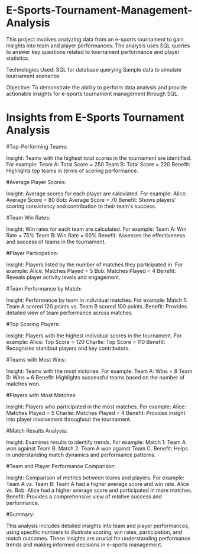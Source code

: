 # E-Sports-Tournament-Management-Analysis
This project involves analyzing data from an e-sports tournament to gain insights into team and player performances. The analysis uses SQL queries to answer key questions related to tournament performance and player statistics.

Technologies Used:
SQL for database querying
Sample data to simulate tournament scenarios

Objective:
To demonstrate the ability to perform data analysis and provide actionable insights for e-sports tournament management through SQL.

# Insights from E-Sports Tournament Analysis

#Top-Performing Teams:

Insight: Teams with the highest total scores in the tournament are identified. For example:
Team A: Total Score = 250
Team B: Total Score = 220
Benefit: Highlights top teams in terms of scoring performance.

#Average Player Scores:

Insight: Average scores for each player are calculated. For example:
Alice: Average Score = 80
Bob: Average Score = 70
Benefit: Shows players' scoring consistency and contribution to their team's success.

#Team Win Rates:

Insight: Win rates for each team are calculated. For example:
Team A: Win Rate = 75%
Team B: Win Rate = 60%
Benefit: Assesses the effectiveness and success of teams in the tournament.

#Player Participation:

Insight: Players listed by the number of matches they participated in. For example:
Alice: Matches Played = 5
Bob: Matches Played = 4
Benefit: Reveals player activity levels and engagement.

#Team Performance by Match:

Insight: Performance by team in individual matches. For example:
Match 1: Team A scored 120 points vs. Team B scored 100 points.
Benefit: Provides detailed view of team performance across matches.

#Top Scoring Players:

Insight: Players with the highest individual scores in the tournament. For example:
Alice: Top Score = 120
Charlie: Top Score = 110
Benefit: Recognizes standout players and key contributors.

#Teams with Most Wins:

Insight: Teams with the most victories. For example:
Team A: Wins = 8
Team B: Wins = 6
Benefit: Highlights successful teams based on the number of matches won.

#Players with Most Matches:

Insight: Players who participated in the most matches. For example:
Alice: Matches Played = 5
Charlie: Matches Played = 4
Benefit: Provides insight into player involvement throughout the tournament.

#Match Results Analysis:

Insight: Examines results to identify trends. For example:
Match 1: Team A won against Team B.
Match 2: Team A won against Team C.
Benefit: Helps in understanding match dynamics and performance patterns.

#Team and Player Performance Comparison:

Insight: Comparison of metrics between teams and players. For example:
Team A vs. Team B: Team A had a higher average score and win rate.
Alice vs. Bob: Alice had a higher average score and participated in more matches.
Benefit: Provides a comprehensive view of relative success and performance.

#Summary:

This analysis includes detailed insights into team and player performances, using specific numbers to illustrate scoring, win rates, participation, and match outcomes. These insights are crucial for understanding performance trends and making informed decisions in e-sports management.
